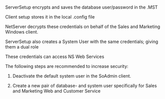 <properties date="2016-05-10"
SortOrder="61"
/>

ServerSetup encrypts and saves the database user/password in the .MST

Client setup stores it in the local .config file

NetServer decrypts these credentials on behalf of the Sales and Marketing Windows client.

ServerSetup also creates a System User with the same credentials; giving them a dual role

These credentials can access NS Web Services

The following steps are recommended to increase security:

1. Deactivate the default system user in the SoAdmin client.

2. Create a new pair of database- and system user specifically for Sales and Marketing Web and Customer Service
